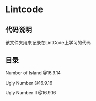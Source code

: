 # Lintcode

## 代码说明
该文件夹用来记录在LintCode上学习的代码

## 目录
Number of Island  @16.9.14

Ugly Number @16.9.16

Ugly Number II  @16.9.16
